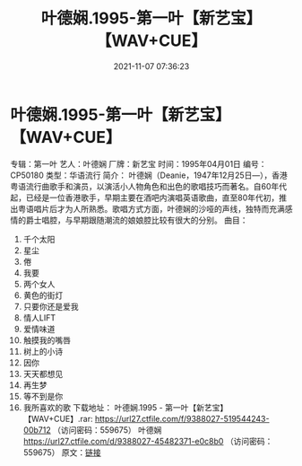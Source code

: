 ﻿---
title: 叶德娴.1995-第一叶【新艺宝】【WAV+CUE】
date: 2021-11-07 07:36:23
categories: WAV车载音乐、镜像
tags: 华语中文
---
# 叶德娴.1995-第一叶【新艺宝】【WAV+CUE】

专辑：第一叶
艺人：叶德娴
厂牌：新艺宝
时间：1995年04月01日
编号：CP50180
类型：华语流行
简介：
叶德娴（Deanie，1947年12月25日—），香港粤语流行曲歌手和演员，以演活小人物角色和出色的歌唱技巧而著名。自60年代起，已经是一位香港歌手，早期主要在酒吧内演唱英语歌曲，直至80年代初，推出粤语唱片后才为人所熟悉。歌唱方式方面，叶德娴的沙哑的声线，独特而充满感情的爵士唱腔，与早期跟随潮流的娘娘腔比较有很大的分别。
曲目：
01. 千个太阳
02. 星尘
03. 倦
04. 我要
05. 两个女人
06. 黄色的街灯
07. 只要你还是爱我
08. 情人LIFT
09. 爱情味道
10. 触摸我的嘴唇
11. 树上的小诗
12. 因你
13. 天天都想见
14. 再生梦
15. 等不到是你
16. 我所喜欢的歌
下载地址：
叶德娴.1995 - 第一叶【新艺宝】【WAV+CUE】.rar: https://url27.ctfile.com/f/9388027-519544243-00b712
（访问密码：559675）
叶德娴
https://url27.ctfile.com/d/9388027-45482371-e0c8b0
（访问密码：559675）
原文：[链接](https://blog.sina.com.cn/s/blog_1647c7e7601030uqw.html)